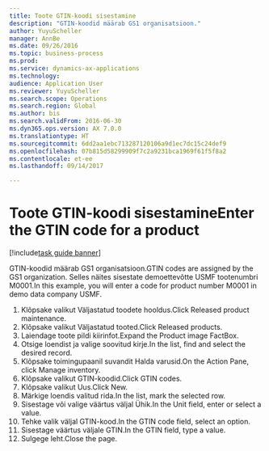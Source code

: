 ```yaml
--- 
title: Toote GTIN-koodi sisestamine
description: "GTIN-koodid määrab GS1 organisatsioon."
author: YuyuScheller
manager: AnnBe
ms.date: 09/26/2016
ms.topic: business-process
ms.prod: 
ms.service: dynamics-ax-applications
ms.technology: 
audience: Application User
ms.reviewer: YuyuScheller
ms.search.scope: Operations
ms.search.region: Global
ms.author: bis
ms.search.validFrom: 2016-06-30
ms.dyn365.ops.version: AX 7.0.0
ms.translationtype: HT
ms.sourcegitcommit: 6dd2aa1ebc713287120106a9d1ec7dc15c24def9
ms.openlocfilehash: 07b815d58299909f7c2a9231bca1969f61f5f8a2
ms.contentlocale: et-ee
ms.lasthandoff: 09/14/2017

---
```

# <a name="enter-the-gtin-code-for-a-product"></a><span data-ttu-id="7d623-103">Toote GTIN-koodi sisestamine</span><span class="sxs-lookup"><span data-stu-id="7d623-103">Enter the GTIN code for a product</span></span>

[!include[task guide banner](../../includes/task-guide-banner.md)]

<span data-ttu-id="7d623-104">GTIN-koodid määrab GS1 organisatsioon.</span><span class="sxs-lookup"><span data-stu-id="7d623-104">GTIN codes are assigned by the GS1 organization.</span></span> <span data-ttu-id="7d623-105">Selles näites sisestate demoettevõtte USMF tootenumbri M0001.</span><span class="sxs-lookup"><span data-stu-id="7d623-105">In this example, you will enter a code for product number M0001 in demo data company USMF.</span></span>

1. <span data-ttu-id="7d623-106">Klõpsake valikut Väljastatud toodete hooldus.</span><span class="sxs-lookup"><span data-stu-id="7d623-106">Click Released product maintenance.</span></span>
2. <span data-ttu-id="7d623-107">Klõpsake valikut Väljastatud tooted.</span><span class="sxs-lookup"><span data-stu-id="7d623-107">Click Released products.</span></span>
3. <span data-ttu-id="7d623-108">Laiendage toote pildi kiirinfot.</span><span class="sxs-lookup"><span data-stu-id="7d623-108">Expand the Product image FactBox.</span></span>
4. <span data-ttu-id="7d623-109">Otsige loendist ja valige soovitud kirje.</span><span class="sxs-lookup"><span data-stu-id="7d623-109">In the list, find and select the desired record.</span></span>
5. <span data-ttu-id="7d623-110">Klõpsake toimingupaanil suvandit Halda varusid.</span><span class="sxs-lookup"><span data-stu-id="7d623-110">On the Action Pane, click Manage inventory.</span></span>
6. <span data-ttu-id="7d623-111">Klõpsake valikut GTIN-koodid.</span><span class="sxs-lookup"><span data-stu-id="7d623-111">Click GTIN codes.</span></span>
7. <span data-ttu-id="7d623-112">Klõpsake valikut Uus.</span><span class="sxs-lookup"><span data-stu-id="7d623-112">Click New.</span></span>
8. <span data-ttu-id="7d623-113">Märkige loendis valitud rida.</span><span class="sxs-lookup"><span data-stu-id="7d623-113">In the list, mark the selected row.</span></span>
9. <span data-ttu-id="7d623-114">Sisestage või valige väärtus väljal Ühik.</span><span class="sxs-lookup"><span data-stu-id="7d623-114">In the Unit field, enter or select a value.</span></span>
10. <span data-ttu-id="7d623-115">Tehke valik väljal GTIN-kood.</span><span class="sxs-lookup"><span data-stu-id="7d623-115">In the GTIN code field, select an option.</span></span>
11. <span data-ttu-id="7d623-116">Sisestage väärtus väljale GTIN.</span><span class="sxs-lookup"><span data-stu-id="7d623-116">In the GTIN field, type a value.</span></span>
12. <span data-ttu-id="7d623-117">Sulgege leht.</span><span class="sxs-lookup"><span data-stu-id="7d623-117">Close the page.</span></span>


